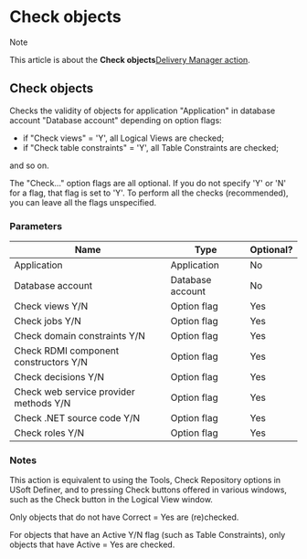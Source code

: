 # Check objects



> [!NOTE]
> This article is about the **Check objects**[Delivery Manager action](/docs/Continuous%20delivery/Delivery%20Manager%20actions%20by%20name).

## **Check objects**

Checks the validity of objects for application "Application" in database account "Database account" depending on option flags:

- if "Check views" = 'Y', all Logical Views are checked;
- if "Check table constraints" = 'Y', all Table Constraints are checked;

and so on.

The "Check..." option flags are all optional. If you do not specify 'Y' or 'N' for a flag, that flag is set to 'Y'. To perform all the checks (recommended), you can leave all the flags unspecified.

### Parameters

|**Name**|**Type**|**Optional?**|
|--------|--------|--------|
|Application|Application|No      |
|Database account|Database account|No      |
|Check views Y/N|Option flag|Yes     |
|Check jobs Y/N|Option flag|Yes     |
|Check domain constraints Y/N|Option flag|Yes     |
|Check RDMI component constructors Y/N|Option flag|Yes     |
|Check decisions Y/N|Option flag|Yes     |
|Check web service provider methods Y/N|Option flag|Yes     |
|Check .NET source code Y/N|Option flag|Yes     |
|Check roles Y/N|Option flag|Yes     |



### Notes

This action is equivalent to using the Tools, Check Repository options in USoft Definer, and to pressing Check buttons offered in various windows, such as the Check button in the Logical View window.

Only objects that do not have Correct = Yes are (re)checked.

For objects that have an Active Y/N flag (such as Table Constraints), only objects that have Active = Yes are checked.